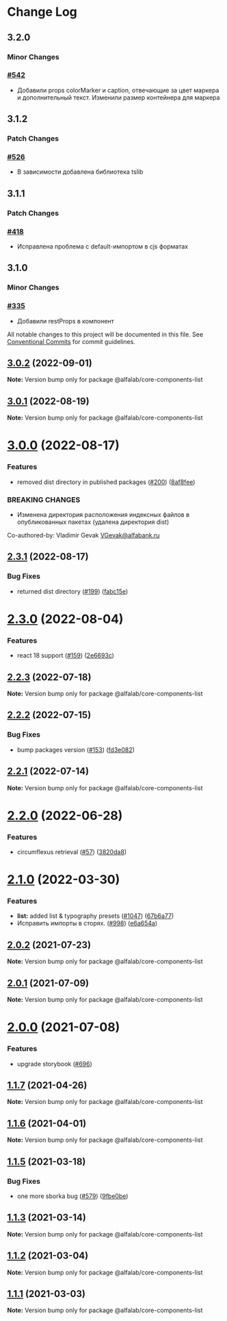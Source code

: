 # Change Log

## 3.2.0

### Minor Changes

### [#542](https://github.com/core-ds/core-components/pull/542)

-   Добавили props colorMarker и caption, отвечающие за цвет маркера и дополнительный текст. Изменили размер контейнера для маркера

## 3.1.2

### Patch Changes

### [#526](https://github.com/core-ds/core-components/pull/526)

-   В зависимости добавлена библиотека tslib

## 3.1.1

### Patch Changes

### [#418](https://github.com/core-ds/core-components/pull/418)

-   Исправлена проблема с default-импортом в cjs форматах

## 3.1.0

### Minor Changes

### [#335](https://github.com/core-ds/core-components/pull/335)

-   Добавили restProps в компонент

All notable changes to this project will be documented in this file.
See [Conventional Commits](https://conventionalcommits.org) for commit guidelines.

## [3.0.2](https://github.com/core-ds/core-components/compare/@alfalab/core-components-list@3.0.1...@alfalab/core-components-list@3.0.2) (2022-09-01)

**Note:** Version bump only for package @alfalab/core-components-list

## [3.0.1](https://github.com/core-ds/core-components/compare/@alfalab/core-components-list@3.0.0...@alfalab/core-components-list@3.0.1) (2022-08-19)

**Note:** Version bump only for package @alfalab/core-components-list

# [3.0.0](https://github.com/core-ds/core-components/compare/@alfalab/core-components-list@2.3.1...@alfalab/core-components-list@3.0.0) (2022-08-17)

### Features

-   removed dist directory in published packages ([#200](https://github.com/core-ds/core-components/issues/200)) ([8af8fee](https://github.com/core-ds/core-components/commit/8af8fee53ca0bd19fa2d1ca1422e0df23096e2c8))

### BREAKING CHANGES

-   Изменена директория расположения индексных файлов в опубликованных пакетах (удалена
    директория dist)

Co-authored-by: Vladimir Gevak <VGevak@alfabank.ru>

## [2.3.1](https://github.com/core-ds/core-components/compare/@alfalab/core-components-list@2.3.0...@alfalab/core-components-list@2.3.1) (2022-08-17)

### Bug Fixes

-   returned dist directory ([#199](https://github.com/core-ds/core-components/issues/199)) ([fabc15e](https://github.com/core-ds/core-components/commit/fabc15effa1457ca65ec7238206f1b1fc2a2a613))

# [2.3.0](https://github.com/core-ds/core-components/compare/@alfalab/core-components-list@2.2.3...@alfalab/core-components-list@2.3.0) (2022-08-04)

### Features

-   react 18 support ([#159](https://github.com/core-ds/core-components/issues/159)) ([2e6693c](https://github.com/core-ds/core-components/commit/2e6693c62f534e333aadb7d3fff4ffd78ac84c63))

## [2.2.3](https://github.com/core-ds/core-components/compare/@alfalab/core-components-list@2.2.2...@alfalab/core-components-list@2.2.3) (2022-07-18)

**Note:** Version bump only for package @alfalab/core-components-list

## [2.2.2](https://github.com/core-ds/core-components/compare/@alfalab/core-components-list@2.2.1...@alfalab/core-components-list@2.2.2) (2022-07-15)

### Bug Fixes

-   bump packages version ([#153](https://github.com/core-ds/core-components/issues/153)) ([fd3e082](https://github.com/core-ds/core-components/commit/fd3e08205672129cdce04e1000c673f2cd9c10da))

## [2.2.1](https://github.com/core-ds/core-components/compare/@alfalab/core-components-list@2.2.0...@alfalab/core-components-list@2.2.1) (2022-07-14)

**Note:** Version bump only for package @alfalab/core-components-list

# [2.2.0](https://github.com/core-ds/core-components/compare/@alfalab/core-components-list@2.1.2...@alfalab/core-components-list@2.2.0) (2022-06-28)

### Features

-   circumflexus retrieval ([#57](https://github.com/core-ds/core-components/issues/57)) ([3820da8](https://github.com/core-ds/core-components/commit/3820da818bcdcbee6904c648b3e29c3c828fe202))

# [2.1.0](https://github.com/core-ds/core-components/compare/@alfalab/core-components-list@2.0.2...@alfalab/core-components-list@2.1.0) (2022-03-30)

### Features

-   **list:** added list & typography presets ([#1047](https://github.com/core-ds/core-components/issues/1047)) ([67b6a77](https://github.com/core-ds/core-components/commit/67b6a77d1327b090b010eb061f83a2e6a0cb67b9))
-   Исправить импорты в сторях. ([#998](https://github.com/core-ds/core-components/issues/998)) ([e6a654a](https://github.com/core-ds/core-components/commit/e6a654a0599451c7d149484cb61d8067eed083b7))

## [2.0.2](https://github.com/core-ds/core-components/compare/@alfalab/core-components-list@2.0.1...@alfalab/core-components-list@2.0.2) (2021-07-23)

**Note:** Version bump only for package @alfalab/core-components-list

## [2.0.1](https://github.com/core-ds/core-components/compare/@alfalab/core-components-list@2.0.0...@alfalab/core-components-list@2.0.1) (2021-07-09)

**Note:** Version bump only for package @alfalab/core-components-list

# [2.0.0](https://github.com/core-ds/core-components/compare/@alfalab/core-components-list@1.1.7...@alfalab/core-components-list@2.0.0) (2021-07-08)

### Features

-   upgrade storybook ([#696](https://github.com/core-ds/core-components/issues/696))

## [1.1.7](https://github.com/core-ds/core-components/compare/@alfalab/core-components-list@1.1.6...@alfalab/core-components-list@1.1.7) (2021-04-26)

**Note:** Version bump only for package @alfalab/core-components-list

## [1.1.6](https://github.com/core-ds/core-components/compare/@alfalab/core-components-list@1.1.5...@alfalab/core-components-list@1.1.6) (2021-04-01)

**Note:** Version bump only for package @alfalab/core-components-list

## [1.1.5](https://github.com/core-ds/core-components/compare/@alfalab/core-components-list@1.1.3...@alfalab/core-components-list@1.1.5) (2021-03-18)

### Bug Fixes

-   one more sborka bug ([#579](https://github.com/core-ds/core-components/issues/579)) ([9fbe0be](https://github.com/core-ds/core-components/commit/9fbe0beca56ec5971de78b3f6cda25305b260efc))

## [1.1.3](https://github.com/core-ds/core-components/compare/@alfalab/core-components-list@1.1.2...@alfalab/core-components-list@1.1.3) (2021-03-14)

**Note:** Version bump only for package @alfalab/core-components-list

## [1.1.2](https://github.com/core-ds/core-components/compare/@alfalab/core-components-list@1.1.1...@alfalab/core-components-list@1.1.2) (2021-03-04)

**Note:** Version bump only for package @alfalab/core-components-list

## [1.1.1](https://github.com/core-ds/core-components/compare/@alfalab/core-components-list@1.1.0...@alfalab/core-components-list@1.1.1) (2021-03-03)

**Note:** Version bump only for package @alfalab/core-components-list
